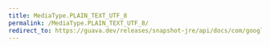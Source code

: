 ```yaml
---
title: MediaType.PLAIN_TEXT_UTF_8
permalink: /MediaType.PLAIN_TEXT_UTF_8/
redirect_to: https://guava.dev/releases/snapshot-jre/api/docs/com/google/common/net/MediaType.html#PLAIN_TEXT_UTF_8
---
```

